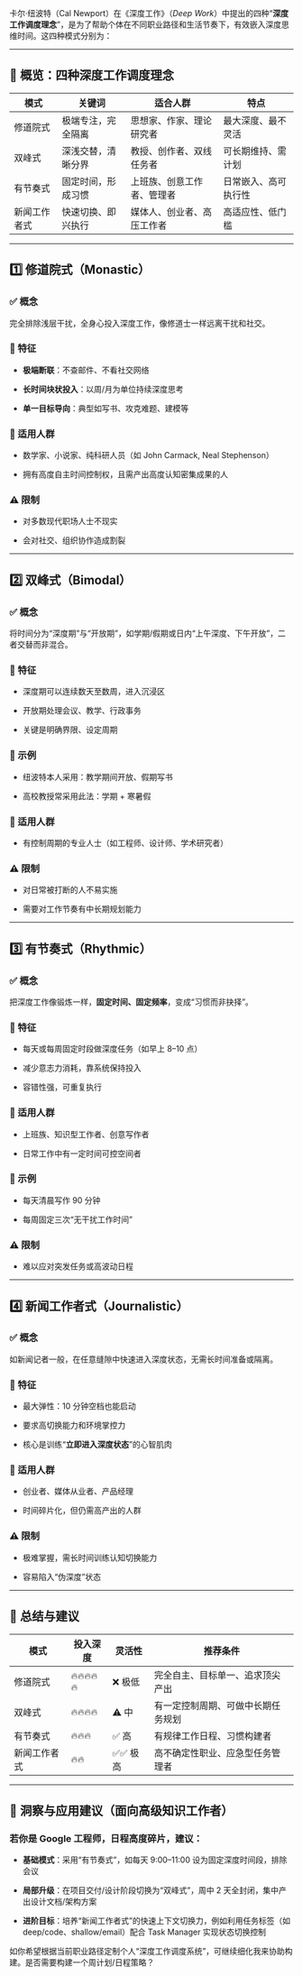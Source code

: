卡尔·纽波特（Cal Newport）在《深度工作》（_Deep Work_）中提出的四种“**深度工作调度理念**”，是为了帮助个体在不同职业路径和生活节奏下，有效嵌入深度思维时间。这四种模式分别为：

---

## 🧭 概览：四种深度工作调度理念

|模式|关键词|适合人群|特点|
|---|---|---|---|
|修道院式|极端专注，完全隔离|思想家、作家、理论研究者|最大深度、最不灵活|
|双峰式|深浅交替，清晰分界|教授、创作者、双线任务者|可长期维持、需计划|
|有节奏式|固定时间，形成习惯|上班族、创意工作者、管理者|日常嵌入、高可执行性|
|新闻工作者式|快速切换、即兴执行|媒体人、创业者、高压工作者|高适应性、低门槛|

---

## 1️⃣ 修道院式（Monastic）

### ✅ 概念

完全排除浅层干扰，全身心投入深度工作，像修道士一样远离干扰和社交。

### 📌 特征

- **极端断联**：不查邮件、不看社交网络
    
- **长时间块状投入**：以周/月为单位持续深度思考
    
- **单一目标导向**：典型如写书、攻克难题、建模等
    

### 🧠 适用人群

- 数学家、小说家、纯科研人员（如 John Carmack, Neal Stephenson）
    
- 拥有高度自主时间控制权，且需产出高度认知密集成果的人
    

### ⚠️ 限制

- 对多数现代职场人士不现实
    
- 会对社交、组织协作造成割裂
    

---

## 2️⃣ 双峰式（Bimodal）

### ✅ 概念

将时间分为“深度期”与“开放期”，如学期/假期或日内“上午深度、下午开放”，二者交替而非混合。

### 📌 特征

- 深度期可以连续数天至数周，进入沉浸区
    
- 开放期处理会议、教学、行政事务
    
- 关键是明确界限、设定周期
    

### 📘 示例

- 纽波特本人采用：教学期间开放、假期写书
    
- 高校教授常采用此法：学期 + 寒暑假
    

### 🧠 适用人群

- 有控制周期的专业人士（如工程师、设计师、学术研究者）
    

### ⚠️ 限制

- 对日常被打断的人不易实施
    
- 需要对工作节奏有中长期规划能力
    

---

## 3️⃣ 有节奏式（Rhythmic）

### ✅ 概念

把深度工作像锻炼一样，**固定时间、固定频率**，变成“习惯而非抉择”。

### 📌 特征

- 每天或每周固定时段做深度任务（如早上 8–10 点）
    
- 减少意志力消耗，靠系统保持投入
    
- 容错性强，可重复执行
    

### 🧠 适用人群

- 上班族、知识型工作者、创意写作者
    
- 日常工作中有一定时间可控空间者
    

### 📘 示例

- 每天清晨写作 90 分钟
    
- 每周固定三次“无干扰工作时间”
    

### ⚠️ 限制

- 难以应对突发任务或高波动日程
    

---

## 4️⃣ 新闻工作者式（Journalistic）

### ✅ 概念

如新闻记者一般，在任意缝隙中快速进入深度状态，无需长时间准备或隔离。

### 📌 特征

- 最大弹性：10 分钟空档也能启动
    
- 要求高切换能力和环境掌控力
    
- 核心是训练“**立即进入深度状态**”的心智肌肉
    

### 🧠 适用人群

- 创业者、媒体从业者、产品经理
    
- 时间碎片化，但仍需高产出的人群
    

### ⚠️ 限制

- 极难掌握，需长时间训练认知切换能力
    
- 容易陷入“伪深度”状态
    

---

## 🎯 总结与建议

|模式|投入深度|灵活性|推荐条件|
|---|---|---|---|
|修道院式|🔥🔥🔥🔥🔥|❌ 极低|完全自主、目标单一、追求顶尖产出|
|双峰式|🔥🔥🔥🔥|⚠️ 中|有一定控制周期、可做中长期任务规划|
|有节奏式|🔥🔥🔥|✅ 高|有规律工作日程、习惯构建者|
|新闻工作者式|🔥🔥|✅✅ 极高|高不确定性职业、应急型任务管理者|

---

## 🧠 洞察与应用建议（面向高级知识工作者）

### 若你是 Google 工程师，日程高度碎片，建议：

- **基础模式**：采用“有节奏式”，如每天 9:00–11:00 设为固定深度时间段，排除会议
    
- **局部升级**：在项目交付/设计阶段切换为“双峰式”，周中 2 天全封闭，集中产出设计文档/架构方案
    
- **进阶目标**：培养“新闻工作者式”的快速上下文切换力，例如利用任务标签（如 deep/code、shallow/email）配合 Task Manager 实现状态切换控制
    

如你希望根据当前职业路径定制个人“深度工作调度系统”，可继续细化我来协助构建。是否需要构建一个周计划/日程策略？